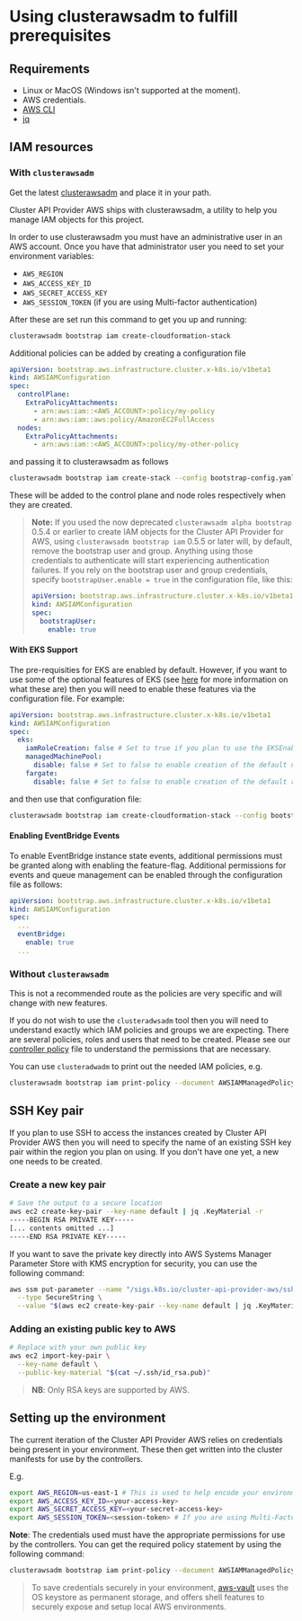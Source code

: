 <!-- NB: This page is meant to be embedded in Cluster API book -->
# Using clusterawsadm to fulfill prerequisites

## Requirements

- Linux or MacOS (Windows isn't supported at the moment).
- AWS credentials.
- [AWS CLI](https://docs.aws.amazon.com/cli/latest/userguide/installing.html)
- [jq](https://stedolan.github.io/jq/download/)

## IAM resources

### With `clusterawsadm`

Get the latest [clusterawsadm](https://github.com/kubernetes-sigs/cluster-api-provider-aws/releases)
and place it in your path.

Cluster API Provider AWS ships with clusterawsadm, a utility to help you manage
IAM objects for this project.

In order to use clusterawsadm you must have an administrative user in an AWS account.
Once you have that administrator user you need to set your environment variables:

* `AWS_REGION`
* `AWS_ACCESS_KEY_ID`
* `AWS_SECRET_ACCESS_KEY`
* `AWS_SESSION_TOKEN` (if you are using Multi-factor authentication)

After these are set run this command to get you up and running:

```bash
clusterawsadm bootstrap iam create-cloudformation-stack
```

Additional policies can be added by creating a configuration file

```yaml
apiVersion: bootstrap.aws.infrastructure.cluster.x-k8s.io/v1beta1
kind: AWSIAMConfiguration
spec:
  controlPlane:
    ExtraPolicyAttachments:
      - arn:aws:iam::<AWS_ACCOUNT>:policy/my-policy
      - arn:aws:iam::aws:policy/AmazonEC2FullAccess
  nodes:
    ExtraPolicyAttachments:
      - arn:aws:iam::<AWS_ACCOUNT>:policy/my-other-policy
```

and passing it to clusterawsadm as follows

```bash
clusterawsadm bootstrap iam create-stack --config bootstrap-config.yaml
```

These will be added to the control plane and node roles respectively when they are created.

> **Note:** If you used the now deprecated `clusterawsadm alpha bootstrap` 0.5.4 or earlier to create IAM objects for the
> Cluster API Provider for AWS, using `clusterawsadm bootstrap iam` 0.5.5 or later will, by default, remove the bootstrap
> user and group. Anything using those credentials to authenticate will start experiencing authentication failures. If you
> rely on the bootstrap user and group credentials, specify `bootstrapUser.enable = true` in the configuration file, like
> this:
>
> ```yaml
> apiVersion: bootstrap.aws.infrastructure.cluster.x-k8s.io/v1beta1
> kind: AWSIAMConfiguration
> spec:
>   bootstrapUser:
>     enable: true
> ```

#### With EKS Support

The pre-requisities for EKS are enabled by default. However, if you want to use some of the optional features of EKS (see [here](eks/enabling.md) for more information on what these are) then you will need to enable these features via the configuration file. For example:

```yaml
apiVersion: bootstrap.aws.infrastructure.cluster.x-k8s.io/v1beta1
kind: AWSIAMConfiguration
spec:
  eks:
    iamRoleCreation: false # Set to true if you plan to use the EKSEnableIAM feature flag to enable automatic creation of IAM roles
    managedMachinePool:
      disable: false # Set to false to enable creation of the default node role for managed machine pools
    fargate:
      disable: false # Set to false to enable creation of the default role for the fargate profiles
```

and then use that configuration file:

```bash
clusterawsadm bootstrap iam create-cloudformation-stack --config bootstrap-config.yaml
```

#### Enabling EventBridge Events

To enable EventBridge instance state events, additional permissions must be granted along with enabling the feature-flag.
Additional permissions for events and queue management can be enabled through the configuration file as follows:

```yaml
apiVersion: bootstrap.aws.infrastructure.cluster.x-k8s.io/v1beta1
kind: AWSIAMConfiguration
spec:
  ...
  eventBridge:
    enable: true
  ...
```



### Without `clusterawsadm`

This is not a recommended route as the policies are very specific and will
change with new features.

If you do not wish to use the `clusteradwsadm` tool then you will need to
understand exactly which IAM policies and groups we are expecting. There are
several policies, roles and users that need to be created. Please see our
[controller policy][controllerpolicy] file to understand the permissions that are necessary.

You can use `clusteradwadm` to print out the needed IAM policies, e.g.

```bash
clusterawsadm bootstrap iam print-policy --document AWSIAMManagedPolicyControllers --config bootstrap-config.yaml
```

[controllerpolicy]: https://github.com/kubernetes-sigs/cluster-api-provider-aws/blob/0e543e0eb30a7065c967f5df8d6abd872aa4ff0c/pkg/cloud/aws/services/cloudformation/bootstrap.go#L149-L188

## SSH Key pair

If you plan to use SSH to access the instances created by Cluster API Provider AWS
then you will need to specify the name of an existing SSH key pair within the region
you plan on using. If you don't have one yet, a new one needs to be created.

### Create a new key pair

```bash
# Save the output to a secure location
aws ec2 create-key-pair --key-name default | jq .KeyMaterial -r
-----BEGIN RSA PRIVATE KEY-----
[... contents omitted ...]
-----END RSA PRIVATE KEY-----
```

If you want to save the private key directly into AWS Systems Manager Parameter
Store with KMS encryption for security, you can use the following command:

```bash
aws ssm put-parameter --name "/sigs.k8s.io/cluster-api-provider-aws/ssh-key" \
  --type SecureString \
  --value "$(aws ec2 create-key-pair --key-name default | jq .KeyMaterial -r)"
```

### Adding an existing public key to AWS

```bash
# Replace with your own public key
aws ec2 import-key-pair \
  --key-name default \
  --public-key-material "$(cat ~/.ssh/id_rsa.pub)"
```

> **NB**: Only RSA keys are supported by AWS.

## Setting up the environment

The current iteration of the Cluster API Provider AWS relies on credentials
being present in your environment. These then get written into the cluster
manifests for use by the controllers.

E.g.

```bash
export AWS_REGION=us-east-1 # This is used to help encode your environment variables
export AWS_ACCESS_KEY_ID=<your-access-key>
export AWS_SECRET_ACCESS_KEY=<your-secret-access-key>
export AWS_SESSION_TOKEN=<session-token> # If you are using Multi-Factor Auth.
```

**Note**: The credentials used must have the appropriate permissions for use by the controllers.
You can get the required policy statement by using the following command:

```bash
clusterawsadm bootstrap iam print-policy --document AWSIAMManagedPolicyControllers --config bootstrap-config.yaml
```

> To save credentials securely in your environment, [aws-vault](https://github.com/99designs/aws-vault) uses
> the OS keystore as permanent storage, and offers shell features to securely
> expose and setup local AWS environments.
